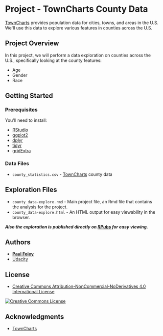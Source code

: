 # Project - TownCharts County Data

[TownCharts](http://www.towncharts.com/) provides population data for cities, towns, and areas in the U.S. We'll use this data to explore various features in counties across the U.S.


## Project Overview

In this project, we will perform a data exploration on counties across the U.S., specifically looking at the county features:

* Age 
* Gender
* Race


## Getting Started

### Prerequisites
You'll need to install:

* [RStudio](https://www.rstudio.com/products/rstudio/download/)
* [ggplot2](http://ggplot2.org/)
* [dplyr](http://dplyr.tidyverse.org/)
* [tidyr](http://tidyr.tidyverse.org/)
* [gridExtra](https://cran.r-project.org/web/packages/gridExtra/index.html)

### Data Files

* `county_statistics.csv` - [TownCharts](http://www.towncharts.com/) county data


## Exploration Files

* `county_data-explore.rmd` - Main project file, an Rmd file that contains the analysis for the project. 
* `county_data-explore.html` - An HTML output for easy viewability in the browser. 

_**Also the exploration is published directly on [RPubs](http://rpubs.com/paulfoley/county_data-explore) for easy viewing.**_


## Authors

* **[Paul Foley](https://github.com/paulfoley)**
* [Udacity](https://www.udacity.com/)


## License

* <a rel="license" href="https://creativecommons.org/licenses/by-nc-nd/4.0/"> Creative Commons Attribution-NonCommercial-NoDerivatives 4.0 International License</a>

<a rel="license" href="https://creativecommons.org/licenses/by-nc-nd/4.0/">
	<img alt="Creative Commons License" style="border-width:0" src="https://i.creativecommons.org/l/by-nc-nd/4.0/88x31.png" />
</a>


## Acknowledgments

* [TownCharts](http://www.towncharts.com/)
